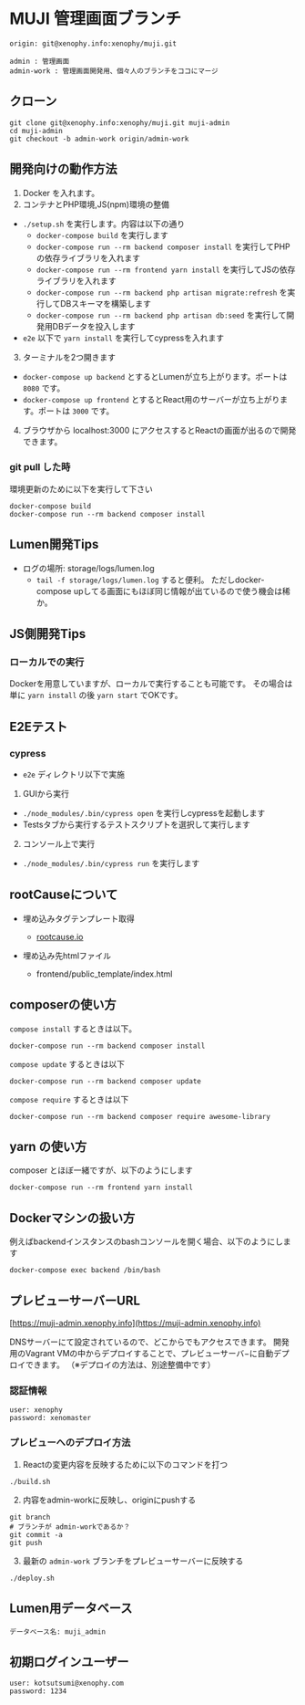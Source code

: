 # MUJI 管理画面ブランチ

```
origin: git@xenophy.info:xenophy/muji.git

admin : 管理画面
admin-work : 管理画面開発用、個々人のブランチをココにマージ
```

## クローン

```
git clone git@xenophy.info:xenophy/muji.git muji-admin
cd muji-admin
git checkout -b admin-work origin/admin-work
```

## 開発向けの動作方法

1. Docker を入れます。
2. コンテナとPHP環境,JS(npm)環境の整備
  - `./setup.sh` を実行します。内容は以下の通り
    - `docker-compose build` を実行します
    - `docker-compose run --rm backend composer install` を実行してPHPの依存ライブラリを入れます
    - `docker-compose run --rm frontend yarn install` を実行してJSの依存ライブラリを入れます
    - `docker-compose run --rm backend php artisan migrate:refresh` を実行してDBスキーマを構築します
    - `docker-compose run --rm backend php artisan db:seed` を実行して開発用DBデータを投入します
  - `e2e` 以下で `yarn install` を実行してcypressを入れます
3. ターミナルを2つ開きます
  - `docker-compose up backend` とするとLumenが立ち上がります。ポートは `8080` です。
  - `docker-compose up frontend` とするとReact用のサーバーが立ち上がります。ポートは `3000` です。
4. ブラウザから localhost:3000 にアクセスするとReactの画面が出るので開発できます。

### git pull した時

環境更新のために以下を実行して下さい

```
docker-compose build
docker-compose run --rm backend composer install
```

## Lumen開発Tips

- ログの場所: storage/logs/lumen.log
  - `tail -f storage/logs/lumen.log` すると便利。 ただしdocker-compose upしてる画面にもほぼ同じ情報が出ているので使う機会は稀か。

## JS側開発Tips

### ローカルでの実行

Dockerを用意していますが、ローカルで実行することも可能です。
その場合は単に `yarn install` の後 `yarn start` でOKです。

## E2Eテスト

### cypress

- `e2e` ディレクトリ以下で実施

1. GUIから実行
  - `./node_modules/.bin/cypress open` を実行しcypressを起動します
  - Testsタブから実行するテストスクリプトを選択して実行します
2. コンソール上で実行
  - `./node_modules/.bin/cypress run` を実行します

## rootCauseについて

- 埋め込みタグテンプレート取得
  - [rootcause.io](https://app.therootcause.io/#%E6%A0%AA%E5%BC%8F%E4%BC%9A%E7%A4%BE%E3%82%BC%E3%83%8E%E3%83%95%E3%82%A3/muji/settings)

- 埋め込み先htmlファイル
  - frontend/public_template/index.html

## composerの使い方

`compose install` するときは以下。

```
docker-compose run --rm backend composer install
```

`compose update` するときは以下

```
docker-compose run --rm backend composer update
```

`compose require` するときは以下

```
docker-compose run --rm backend composer require awesome-library
```

## yarn の使い方

composer とほぼ一緒ですが、以下のようにします

```
docker-compose run --rm frontend yarn install
```

## Dockerマシンの扱い方

例えばbackendインスタンスのbashコンソールを開く場合、以下のようにします

```
docker-compose exec backend /bin/bash
```

## プレビューサーバーURL

[https://muji-admin.xenophy.info](https://muji-admin.xenophy.info)

DNSサーバーにて設定されているので、どこからでもアクセスできます。
開発用のVagrant VMの中からデプロイすることで、プレビューサーバ−に自動デプロイできます。
（※デプロイの方法は、別途整備中です）

### 認証情報

```
user: xenophy
password: xenomaster
```

### プレビューへのデプロイ方法

1. Reactの変更内容を反映するために以下のコマンドを打つ

```
./build.sh
```

2. 内容をadmin-workに反映し、originにpushする

```
git branch
# ブランチが admin-workであるか？
git commit -a
git push 
```

3. 最新の `admin-work` ブランチをプレビューサーバーに反映する

```
./deploy.sh
```

## Lumen用データベース

```
データベース名: muji_admin
```


## 初期ログインユーザー

```
user: kotsutsumi@xenophy.com
password: 1234
```
